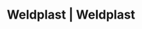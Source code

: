 ---
Link: "file:/Users/vinayakpatel/Downloads/www.weldplast.cz/sk/eshop_products_compare/add/eshop-products-variant209"
product_name: "null"
product_id: "null"
title: "Weldplast | Weldplast"
product_desc: ""
product_specs: ""
product_downloads: ""
href: ""
accessories: ""
similar_products: ""
---